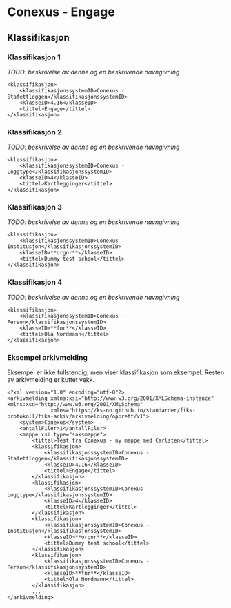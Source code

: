 # Conexus - Engage

## Klassifikasjon

### Klassifikasjon 1

_TODO: beskrivelse av denne og en beskrivende navngivning_

```
<klassifikasjon>
    <klassifikasjonssystemID>Conexus - Stafettloggen</klassifikasjonssystemID>
    <klasseID>4.16</klasseID>
    <tittel>Engage</tittel>
</klassifikasjon>
```

### Klassifikasjon 2

_TODO: beskrivelse av denne og en beskrivende navngivning_

```
<klassifikasjon>
    <klassifikasjonssystemID>Conexus - Loggtype</klassifikasjonssystemID>
    <klasseID>4</klasseID>
    <tittel>Kartlegginger</tittel>
</klassifikasjon>
```

### Klassifikasjon 3

_TODO: beskrivelse av denne og en beskrivende navngivning_

```
<klassifikasjon>
    <klassifikasjonssystemID>Conexus - Institusjon</klassifikasjonssystemID>
    <klasseID>**orgnr**</klasseID>
    <tittel>Dummy test school</tittel>
</klassifikasjon>
```

### Klassifikasjon 4

_TODO: beskrivelse av denne og en beskrivende navngivning_

```
<klassifikasjon>
    <klassifikasjonssystemID>Conexus - Person</klassifikasjonssystemID>
    <klasseID>**fnr**</klasseID>
    <tittel>Ola Nordmann</tittel>
</klassifikasjon>
```


### Eksempel arkivmelding

Eksempel er ikke fullstendig, men viser klassifikasjon som eksempel.
Resten av arkivmelding er kuttet vekk. 

```
<?xml version="1.0" encoding="utf-8"?>
<arkivmelding xmlns:xsi="http://www.w3.org/2001/XMLSchema-instance" xmlns:xsd="http://www.w3.org/2001/XMLSchema"
              xmlns="https://ks-no.github.io/standarder/fiks-protokoll/fiks-arkiv/arkivmelding/opprett/v1">
    <system>Conexus</system>
    <antallFiler>1</antallFiler>
	<mappe xsi:type="saksmappe">
		<tittel>Test fra Conexus - ny mappe med Carlsten</tittel>
		<klassifikasjon>
			<klassifikasjonssystemID>Conexus - Stafettloggen</klassifikasjonssystemID>
			<klasseID>4.16</klasseID>
			<tittel>Engage</tittel>
		</klassifikasjon>
		<klassifikasjon>
			<klassifikasjonssystemID>Conexus - Loggtype</klassifikasjonssystemID>
			<klasseID>4</klasseID>
			<tittel>Kartlegginger</tittel>
		</klassifikasjon>
		<klassifikasjon>
			<klassifikasjonssystemID>Conexus - Institusjon</klassifikasjonssystemID>
			<klasseID>**orgnr**</klasseID>
			<tittel>Dummy test school</tittel>
		</klassifikasjon>
		<klassifikasjon>
			<klassifikasjonssystemID>Conexus - Person</klassifikasjonssystemID>
			<klasseID>**fnr**</klasseID>
			<tittel>Ola Nordmann</tittel>
		</klassifikasjon>
		...
</arkivmelding>
```